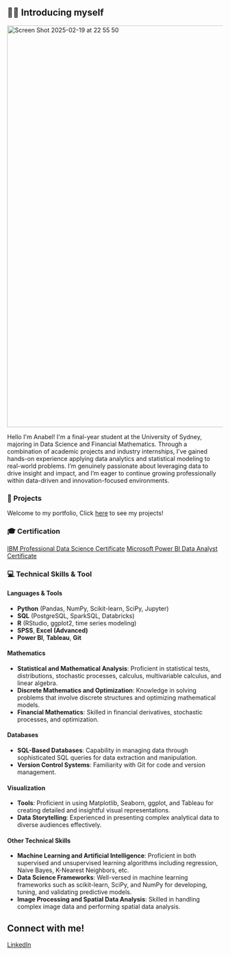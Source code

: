 ## 🙋‍♀️ Introducing myself 

<img width="938" alt="Screen Shot 2025-02-19 at 22 55 50" src="https://github.com/user-attachments/assets/7a3a12f6-2dd6-487c-a6ec-4ee843aefab9" />

Hello I'm Anabel! I'm a final-year student at the University of Sydney, majoring in Data Science and Financial Mathematics. Through a combination of academic projects and industry internships, I’ve gained hands-on experience applying data analytics and statistical modeling to real-world problems. I’m genuinely passionate about leveraging data to drive insight and impact, and I’m eager to continue growing professionally within data-driven and innovation-focused environments.

### 🧷 Projects
Welcome to my portfolio, Click [here](https://github.com/AnabelGeraldine/Projects) to see my projects!

### 🎓 Certification
[IBM Professional Data Science Certificate](https://github.com/AnabelGeraldine/IBM_ProfessionalDataScience_Certificate)
[Microsoft Power BI Data Analyst Certificate](https://github.com/AnabelGeraldine/Microsoft-Power-BI-Certificate)

### 💻 Technical Skills & Tool

#### Languages & Tools  
- **Python** (Pandas, NumPy, Scikit-learn, SciPy, Jupyter)  
- **SQL** (PostgreSQL, SparkSQL, Databricks)  
- **R** (RStudio, ggplot2, time series modeling)  
- **SPSS**, **Excel (Advanced)**  
- **Power BI**, **Tableau**, **Git**

#### Mathematics
- **Statistical and Mathematical Analysis**: Proficient in statistical tests, distributions, stochastic processes, calculus, multivariable calculus, and linear algebra.
- **Discrete Mathematics and Optimization**: Knowledge in solving problems that involve discrete structures and optimizing mathematical models.
- **Financial Mathematics**: Skilled in financial derivatives, stochastic processes, and optimization.

#### Databases
- **SQL-Based Databases**: Capability in managing data through sophisticated SQL queries for data extraction and manipulation.
- **Version Control Systems**: Familiarity with Git for code and version management.

#### Visualization
- **Tools**: Proficient in using Matplotlib, Seaborn, ggplot, and Tableau for creating detailed and insightful visual representations.
- **Data Storytelling**: Experienced in presenting complex analytical data to diverse audiences effectively.

#### Other Technical Skills
- **Machine Learning and Artificial Intelligence**: Proficient in both supervised and unsupervised learning algorithms including regression, Naive Bayes, K-Nearest Neighbors, etc.
- **Data Science Frameworks**: Well-versed in machine learning frameworks such as scikit-learn, SciPy, and NumPy for developing, tuning, and validating predictive models.
- **Image Processing and Spatial Data Analysis**: Skilled in handling complex image data and performing spatial data analysis.

## Connect with me!
[LinkedIn](https://www.linkedin.com/in/anabelgeraldine/) 

